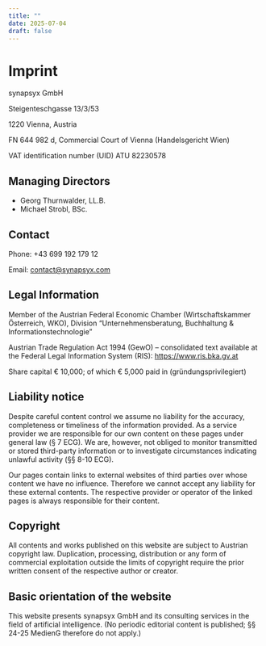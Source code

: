 ```yaml
---
title: ""
date: 2025-07-04
draft: false
---
```


# Imprint

synapsyx GmbH

Steigenteschgasse 13/3/53

1220 Vienna, Austria

FN 644 982 d, Commercial Court of Vienna (Handelsgericht Wien)

VAT identification number (UID) ATU 82230578

## Managing Directors
 
- Georg Thurnwalder, LL.B.
- Michael Strobl, BSc. 

## Contact

Phone: +43 699 192 179 12

Email: contact@synapsyx.com  

## Legal Information

Member of the Austrian Federal Economic Chamber (Wirtschaftskammer Österreich, WKO), Division “Unternehmensberatung, Buchhaltung & Informationstechnologie”

Austrian Trade Regulation Act 1994 (GewO) – consolidated text available at the Federal Legal Information System (RIS): https://www.ris.bka.gv.at

Share capital € 10,000; of which € 5,000 paid in (gründungsprivilegiert)

## Liability notice

Despite careful content control we assume no liability for the accuracy, completeness or timeliness of the information provided. As a service provider we are responsible for our own content on these pages under general law (§ 7 ECG). We are, however, not obliged to monitor transmitted or stored third-party information or to investigate circumstances indicating unlawful activity (§§ 8-10 ECG).

Our pages contain links to external websites of third parties over whose content we have no influence. Therefore we cannot accept any liability for these external contents. The respective provider or operator of the linked pages is always responsible for their content.

## Copyright

All contents and works published on this website are subject to Austrian copyright law. Duplication, processing, distribution or any form of commercial exploitation outside the limits of copyright require the prior written consent of the respective author or creator.

## Basic orientation of the website

This website presents synapsyx GmbH and its consulting services in the field of artificial intelligence.
(No periodic editorial content is published; §§ 24-25 MedienG therefore do not apply.)
